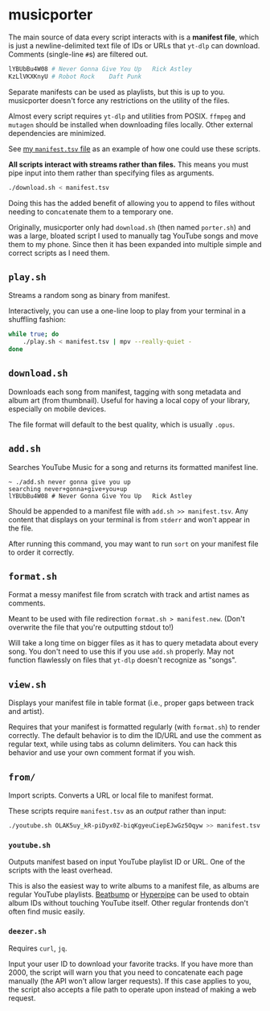 # musicporter

The main source of data every script interacts with is a **manifest file**, which is just a newline-delimited text file of IDs or URLs that `yt-dlp` can download. Comments (single-line `#`s) are filtered out.

```sh
lYBUbBu4W08	# Never Gonna Give You Up	Rick Astley
KzLlVKXKnyU	# Robot Rock	Daft Punk
```

Separate manifests can be used as playlists, but this is up to you. musicporter doesn't force any restrictions on the utility of the files.

Almost every script requires `yt-dlp` and utilities from POSIX. `ffmpeg` and `mutagen` should be installed when downloading files locally. Other external dependencies are minimized.

See [my `manifest.tsv` file](https://gist.github.com/ethamck/701a8af65a8a83a46efca428760d436b) as an example of how one could use these scripts.

**All scripts interact with streams rather than files.** This means you must pipe input into them rather than specifying files as arguments.

```sh
./download.sh < manifest.tsv
```

Doing this has the added benefit of allowing you to append to files without needing to con`cat`enate them to a temporary one.

Originally, musicporter only had `download.sh` (then named `porter.sh`) and was a large, bloated script I used to manually tag YouTube songs and move them to my phone. Since then it has been expanded into multiple simple and correct scripts as I need them.

## `play.sh`

Streams a random song as binary from manifest.

Interactively, you can use a one-line loop to play from your terminal in a shuffling fashion:

```sh
while true; do
	./play.sh < manifest.tsv | mpv --really-quiet -
done
```

## `download.sh`

Downloads each song from manifest, tagging with song metadata and album art (from thumbnail). Useful for having a local copy of your library, especially on mobile devices.

The file format will default to the best quality, which is usually `.opus`.

## `add.sh`

Searches YouTube Music for a song and returns its formatted manifest line.

```
~ ./add.sh never gonna give you up
searching never+gonna+give+you+up
lYBUbBu4W08	# Never Gonna Give You Up	Rick Astley
```

Should be appended to a manifest file with `add.sh >> manifest.tsv`. Any content that displays on your terminal is from `stderr` and won't appear in the file.

After running this command, you may want to run `sort` on your manifest file to order it correctly.

## `format.sh`

Format a messy manifest file from scratch with track and artist names as comments.

Meant to be used with file redirection `format.sh > manifest.new`. (Don't overwrite the file that you're outputting stdout to!)

Will take a long time on bigger files as it has to query metadata about every song. You don't need to use this if you use `add.sh` properly. May not function flawlessly on files that `yt-dlp` doesn't recognize as "songs".

## `view.sh`

Displays your manifest file in table format (i.e., proper gaps between track and artist).

Requires that your manifest is formatted regularly (with `format.sh`) to render correctly. The default behavior is to dim the ID/URL and use the comment as regular text, while using tabs as column delimiters. You can hack this behavior and use your own comment format if you wish.

## `from/`

Import scripts. Converts a URL or local file to manifest format.

These scripts require `manifest.tsv` as an *output* rather than input:

```sh
./youtube.sh OLAK5uy_kR-piDyx0Z-biqKgyeuCiepEJwGz5Oqyw >> manifest.tsv
```

### `youtube.sh`

Outputs manifest based on input YouTube playlist ID or URL. One of the scripts with the least overhead.

This is also the easiest way to write albums to a manifest file, as albums are regular YouTube playlists. [Beatbump](https://github.com/snuffyDev/Beatbump) or [Hyperpipe](https://codeberg.org/Hyperpipe/Hyperpipe) can be used to obtain album IDs without touching YouTube itself. Other regular frontends don't often find music easily.

### `deezer.sh`

Requires `curl`, `jq`.

Input your user ID to download your favorite tracks. If you have more than 2000, the script will warn you that you need to concatenate each page manually (the API won't allow larger requests). If this case applies to you, the script also accepts a file path to operate upon instead of making a web request.
